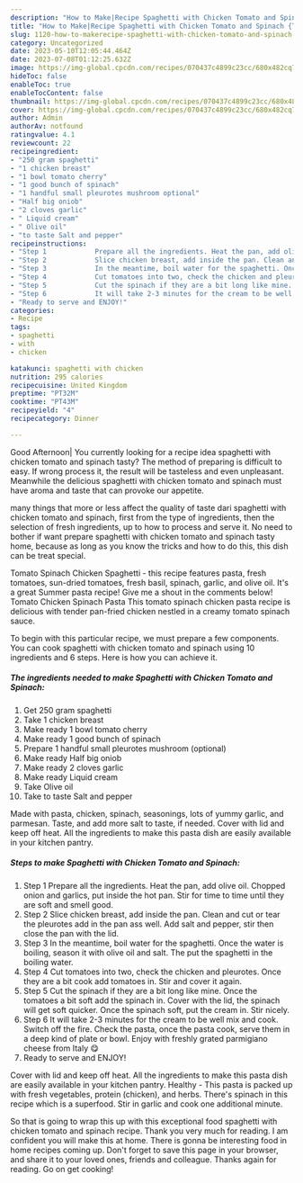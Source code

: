 ```yaml
---
description: "How to Make|Recipe Spaghetti with Chicken Tomato and Spinach {That is Delicious"
title: "How to Make|Recipe Spaghetti with Chicken Tomato and Spinach {That is Delicious"
slug: 1120-how-to-makerecipe-spaghetti-with-chicken-tomato-and-spinach-that-is-delicious
category: Uncategorized
date: 2023-05-10T12:05:44.464Z
date: 2023-07-08T01:12:25.632Z
image: https://img-global.cpcdn.com/recipes/070437c4899c23cc/680x482cq70/spaghetti-with-chicken-tomato-and-spinach-recipe-main-photo.jpg
hideToc: false
enableToc: true
enableTocContent: false
thumbnail: https://img-global.cpcdn.com/recipes/070437c4899c23cc/680x482cq70/spaghetti-with-chicken-tomato-and-spinach-recipe-main-photo.jpg
cover: https://img-global.cpcdn.com/recipes/070437c4899c23cc/680x482cq70/spaghetti-with-chicken-tomato-and-spinach-recipe-main-photo.jpg
author: Admin
authorAv: notfound
ratingvalue: 4.1
reviewcount: 22
recipeingredient:
- "250 gram spaghetti"
- "1 chicken breast"
- "1 bowl tomato cherry"
- "1 good bunch of spinach"
- "1 handful small pleurotes mushroom optional"
- "Half big oniob"
- "2 cloves garlic"
- " Liquid cream"
- " Olive oil"
- "to taste Salt and pepper"
recipeinstructions:
- "Step 1            Prepare all the ingredients. Heat the pan, add olive oil. Chopped onion and garlics, put inside the hot pan. Stir for time to time until they are soft and smell good."
- "Step 2            Slice chicken breast, add inside the pan. Clean and cut or tear the pleurotes add in the pan ass well. Add salt and pepper, stir then close the pan with the lid."
- "Step 3            In the meantime, boil water for the spaghetti. Once the water is boiling, season it with olive oil and salt. The put the spaghetti in the boiling water."
- "Step 4            Cut tomatoes into two, check the chicken and pleurotes. Once they are a bit cook add tomatoes in. Stir and cover it again."
- "Step 5            Cut the spinach if they are a bit long like mine. Once the tomatoes a bit soft add the spinach in. Cover with the lid, the spinach will get soft quicker. Once the spinach soft, put the cream in. Stir nicely."
- "Step 6            It will take 2-3 minutes for the cream to be well mix and cook. Switch off the fire. Check the pasta, once the pasta cook, serve them in a deep kind of plate or bowl. Enjoy with freshly grated parmigiano cheese from Italy 😋"
- "Ready to serve and ENJOY!"
categories:
- Recipe
tags:
- spaghetti
- with
- chicken

katakunci: spaghetti with chicken 
nutrition: 295 calories
recipecuisine: United Kingdom
preptime: "PT32M"
cooktime: "PT43M"
recipeyield: "4"
recipecategory: Dinner

---
```



Good Afternoon| You currently looking for a recipe idea spaghetti with chicken tomato and spinach tasty? The method of preparing is difficult to easy. If wrong process it, the result will be tasteless and even unpleasant. Meanwhile the delicious spaghetti with chicken tomato and spinach must have aroma and taste that can provoke our appetite.






many things that more or less affect the quality of taste dari spaghetti with chicken tomato and spinach, first from the type of ingredients, then the selection of fresh ingredients, up to how to process and serve it. No need to bother if want prepare spaghetti with chicken tomato and spinach tasty home, because as long as you know the tricks and how to do this, this dish can be treat special.


Tomato Spinach Chicken Spaghetti - this recipe features pasta, fresh tomatoes, sun-dried tomatoes, fresh basil, spinach, garlic, and olive oil. It&#39;s a great Summer pasta recipe! Give me a shout in the comments below! Tomato Chicken Spinach Pasta This tomato spinach chicken pasta recipe is delicious with tender pan-fried chicken nestled in a creamy tomato spinach sauce.


To begin with this particular recipe, we must prepare a few components. You can cook spaghetti with chicken tomato and spinach using 10 ingredients and 6 steps. Here is how you can achieve it.

<!--inarticleads1-->

##### The ingredients needed to make Spaghetti with Chicken Tomato and Spinach:

1. Get 250 gram spaghetti
1. Take 1 chicken breast
1. Make ready 1 bowl tomato cherry
1. Make ready 1 good bunch of spinach
1. Prepare 1 handful small pleurotes mushroom (optional)
1. Make ready Half big oniob
1. Make ready 2 cloves garlic
1. Make ready  Liquid cream
1. Take  Olive oil
1. Take to taste Salt and pepper


Made with pasta, chicken, spinach, seasonings, lots of yummy garlic, and parmesan. Taste, and add more salt to taste, if needed. Cover with lid and keep off heat. All the ingredients to make this pasta dish are easily available in your kitchen pantry. 

<!--inarticleads2-->

##### Steps to make Spaghetti with Chicken Tomato and Spinach:

1. Step 1            Prepare all the ingredients. Heat the pan, add olive oil. Chopped onion and garlics, put inside the hot pan. Stir for time to time until they are soft and smell good.
1. Step 2            Slice chicken breast, add inside the pan. Clean and cut or tear the pleurotes add in the pan ass well. Add salt and pepper, stir then close the pan with the lid.
1. Step 3            In the meantime, boil water for the spaghetti. Once the water is boiling, season it with olive oil and salt. The put the spaghetti in the boiling water.
1. Step 4            Cut tomatoes into two, check the chicken and pleurotes. Once they are a bit cook add tomatoes in. Stir and cover it again.
1. Step 5            Cut the spinach if they are a bit long like mine. Once the tomatoes a bit soft add the spinach in. Cover with the lid, the spinach will get soft quicker. Once the spinach soft, put the cream in. Stir nicely.
1. Step 6            It will take 2-3 minutes for the cream to be well mix and cook. Switch off the fire. Check the pasta, once the pasta cook, serve them in a deep kind of plate or bowl. Enjoy with freshly grated parmigiano cheese from Italy 😋
1. Ready to serve and ENJOY!

Cover with lid and keep off heat. All the ingredients to make this pasta dish are easily available in your kitchen pantry. Healthy - This pasta is packed up with fresh vegetables, protein (chicken), and herbs. There&#39;s spinach in this recipe which is a superfood. Stir in garlic and cook one additional minute. 

So that is going to wrap this up with this exceptional food spaghetti with chicken tomato and spinach recipe. Thank you very much for reading. I am confident you will make this at home. There is gonna be interesting food in home recipes coming up. Don't forget to save this page in your browser, and share it to your loved ones, friends and colleague. Thanks again for reading. Go on get cooking!
